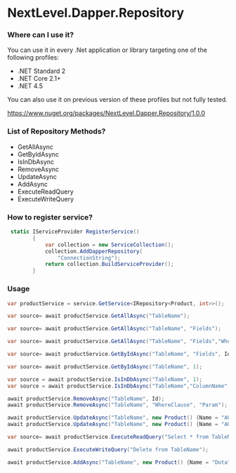# NextLevel.Dapper.Repository
### Where can I use it?
You can use it in every .Net application or library targeting one of the following profiles:
* .NET Standard 2
* .NET Core 2.1+
* .NET 4.5

You can also use it on previous version of these profiles but not fully tested.

https://www.nuget.org/packages/NextLevel.Dapper.Repository/1.0.0

### List of Repository Methods?
* GetAllAsync
* GetByIdAsync
* IsInDbAsync
* RemoveAsync
* UpdateAsync
* AddAsync
* ExecuteReadQuery
* ExecuteWriteQuery

### How to register service?
```csharp
 static IServiceProvider RegisterService()
        {
            var collection = new ServiceCollection();
            collection.AddDapperRepository(
                "ConnectionString");
            return collection.BuildServiceProvider();
        }
```        
### Usage
```csharp
var productService = service.GetService<IRepository<Product, int>>();
```
```csharp
var source= await productService.GetAllAsync("TableName");
```
```csharp
var source= await productService.GetAllAsync("TableName", "Fields");
```
```csharp
var source= await productService.GetAllAsync("TableName", "Fields","WhereClause","Param"); 
```
```csharp
var source= await productService.GetByIdAsync("TableName", "Fields", Id);
```
```csharp
var source= await productService.GetByIdAsync("TableName", 1);
```

```csharp
var source = await productService.IsInDbAsync("TableName", 1);
var source = await productService.IsInDbAsync("TableName","ColumnName","Param");
```

```csharp
await productService.RemoveAsync("TableName", Id);
await productService.RemoveAsync("TableName", "WhereClause", "Param");

 ```
```csharp
await productService.UpdateAsync("TableName", new Product() {Name = "AOM"});
await productService.UpdateAsync("TableName", new Product() {Name = "AOM"}, Id);
 ```

 ```csharp
 var source= await productService.ExecuteReadQuery("Select * from TableName");
 ```

 ```csharp
await productService.ExecuteWriteQuery("Delete from TableName");
 ```
 ```csharp
await productService.AddAsync("TableName", new Product() {Name = "Dota"});
 ```


